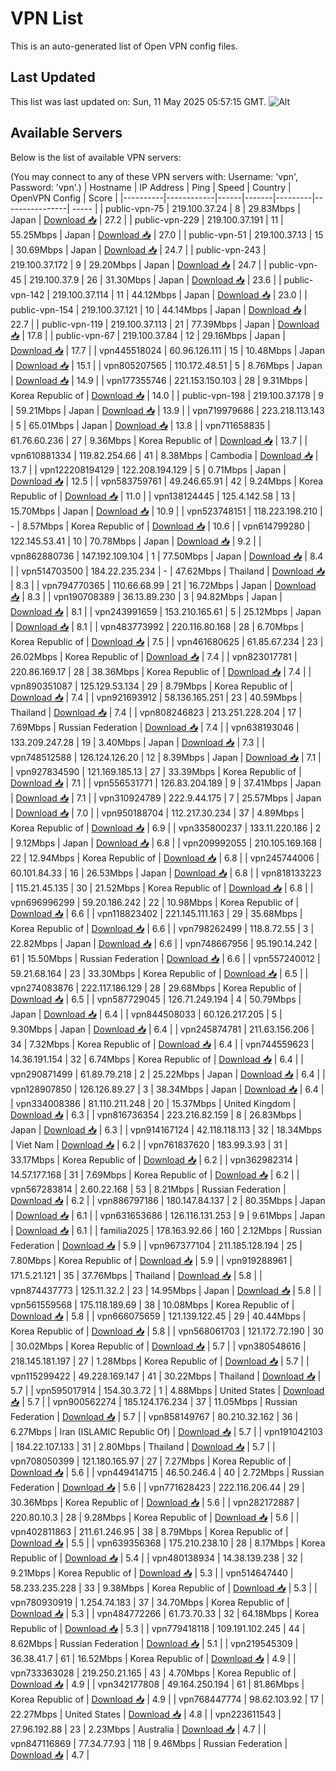 # VPN List

This is an auto-generated list of Open VPN config files.

## Last Updated

This list was last updated on: Sun, 11 May 2025 05:57:15 GMT.
![Alt](https://repobeats.axiom.co/api/embed/186b98318ef1479477931607c1ad7d823f12451f.svg "Repobeats analytics image")

## Available Servers

Below is the list of available VPN servers:

(You may connect to any of these VPN servers with: Username: 'vpn', Password: 'vpn'.)
| Hostname | IP Address | Ping | Speed | Country | OpenVPN Config | Score |
|----------|------------|------|-------|---------|----------------| ----- |
| public-vpn-75 | 219.100.37.24 | 8 | 29.83Mbps | Japan | [Download 📥](./configs/server_0_JP.ovpn) | 27.2 |
| public-vpn-229 | 219.100.37.191 | 11 | 55.25Mbps | Japan | [Download 📥](./configs/server_1_JP.ovpn) | 27.0 |
| public-vpn-51 | 219.100.37.13 | 15 | 30.69Mbps | Japan | [Download 📥](./configs/server_2_JP.ovpn) | 24.7 |
| public-vpn-243 | 219.100.37.172 | 9 | 29.20Mbps | Japan | [Download 📥](./configs/server_3_JP.ovpn) | 24.7 |
| public-vpn-45 | 219.100.37.9 | 26 | 31.30Mbps | Japan | [Download 📥](./configs/server_4_JP.ovpn) | 23.6 |
| public-vpn-142 | 219.100.37.114 | 11 | 44.12Mbps | Japan | [Download 📥](./configs/server_5_JP.ovpn) | 23.0 |
| public-vpn-154 | 219.100.37.121 | 10 | 44.14Mbps | Japan | [Download 📥](./configs/server_6_JP.ovpn) | 22.7 |
| public-vpn-119 | 219.100.37.113 | 21 | 77.39Mbps | Japan | [Download 📥](./configs/server_7_JP.ovpn) | 17.8 |
| public-vpn-67 | 219.100.37.84 | 12 | 29.16Mbps | Japan | [Download 📥](./configs/server_8_JP.ovpn) | 17.7 |
| vpn445518024 | 60.96.126.111 | 15 | 10.48Mbps | Japan | [Download 📥](./configs/server_9_JP.ovpn) | 15.1 |
| vpn805207565 | 110.172.48.51 | 5 | 8.76Mbps | Japan | [Download 📥](./configs/server_10_JP.ovpn) | 14.9 |
| vpn177355746 | 221.153.150.103 | 28 | 9.31Mbps | Korea Republic of | [Download 📥](./configs/server_11_KR.ovpn) | 14.0 |
| public-vpn-198 | 219.100.37.178 | 9 | 59.21Mbps | Japan | [Download 📥](./configs/server_12_JP.ovpn) | 13.9 |
| vpn719979686 | 223.218.113.143 | 5 | 65.01Mbps | Japan | [Download 📥](./configs/server_13_JP.ovpn) | 13.8 |
| vpn711658835 | 61.76.60.236 | 27 | 9.36Mbps | Korea Republic of | [Download 📥](./configs/server_14_KR.ovpn) | 13.7 |
| vpn610881334 | 119.82.254.66 | 41 | 8.38Mbps | Cambodia | [Download 📥](./configs/server_15_KH.ovpn) | 13.7 |
| vpn122208194129 | 122.208.194.129 | 5 | 0.71Mbps | Japan | [Download 📥](./configs/server_16_JP.ovpn) | 12.5 |
| vpn583759761 | 49.246.65.91 | 42 | 9.24Mbps | Korea Republic of | [Download 📥](./configs/server_17_KR.ovpn) | 11.0 |
| vpn138124445 | 125.4.142.58 | 13 | 15.70Mbps | Japan | [Download 📥](./configs/server_18_JP.ovpn) | 10.9 |
| vpn523748151 | 118.223.198.210 | - | 8.57Mbps | Korea Republic of | [Download 📥](./configs/server_19_KR.ovpn) | 10.6 |
| vpn614799280 | 122.145.53.41 | 10 | 70.78Mbps | Japan | [Download 📥](./configs/server_20_JP.ovpn) | 9.2 |
| vpn862880736 | 147.192.109.104 | 1 | 77.50Mbps | Japan | [Download 📥](./configs/server_21_JP.ovpn) | 8.4 |
| vpn514703500 | 184.22.235.234 | - | 47.62Mbps | Thailand | [Download 📥](./configs/server_22_TH.ovpn) | 8.3 |
| vpn794770365 | 110.66.68.99 | 21 | 16.72Mbps | Japan | [Download 📥](./configs/server_23_JP.ovpn) | 8.3 |
| vpn190708389 | 36.13.89.230 | 3 | 94.82Mbps | Japan | [Download 📥](./configs/server_24_JP.ovpn) | 8.1 |
| vpn243991659 | 153.210.165.61 | 5 | 25.12Mbps | Japan | [Download 📥](./configs/server_25_JP.ovpn) | 8.1 |
| vpn483773992 | 220.116.80.168 | 28 | 6.70Mbps | Korea Republic of | [Download 📥](./configs/server_26_KR.ovpn) | 7.5 |
| vpn461680625 | 61.85.67.234 | 23 | 26.02Mbps | Korea Republic of | [Download 📥](./configs/server_27_KR.ovpn) | 7.4 |
| vpn823017781 | 220.86.169.17 | 28 | 38.36Mbps | Korea Republic of | [Download 📥](./configs/server_28_KR.ovpn) | 7.4 |
| vpn890351087 | 125.129.53.134 | 29 | 8.79Mbps | Korea Republic of | [Download 📥](./configs/server_29_KR.ovpn) | 7.4 |
| vpn921693912 | 58.136.165.251 | 23 | 40.59Mbps | Thailand | [Download 📥](./configs/server_30_TH.ovpn) | 7.4 |
| vpn808246823 | 213.251.228.204 | 17 | 7.69Mbps | Russian Federation | [Download 📥](./configs/server_31_RU.ovpn) | 7.4 |
| vpn638193046 | 133.209.247.28 | 19 | 3.40Mbps | Japan | [Download 📥](./configs/server_32_JP.ovpn) | 7.3 |
| vpn748512588 | 126.124.126.20 | 12 | 8.39Mbps | Japan | [Download 📥](./configs/server_33_JP.ovpn) | 7.1 |
| vpn927834590 | 121.169.185.13 | 27 | 33.39Mbps | Korea Republic of | [Download 📥](./configs/server_34_KR.ovpn) | 7.1 |
| vpn556531771 | 126.83.204.189 | 9 | 37.41Mbps | Japan | [Download 📥](./configs/server_35_JP.ovpn) | 7.1 |
| vpn310924789 | 222.9.44.175 | 7 | 25.57Mbps | Japan | [Download 📥](./configs/server_36_JP.ovpn) | 7.0 |
| vpn950188704 | 112.217.30.234 | 37 | 4.89Mbps | Korea Republic of | [Download 📥](./configs/server_37_KR.ovpn) | 6.9 |
| vpn335800237 | 133.11.220.186 | 2 | 9.12Mbps | Japan | [Download 📥](./configs/server_38_JP.ovpn) | 6.8 |
| vpn209992055 | 210.105.169.168 | 22 | 12.94Mbps | Korea Republic of | [Download 📥](./configs/server_39_KR.ovpn) | 6.8 |
| vpn245744006 | 60.101.84.33 | 16 | 26.53Mbps | Japan | [Download 📥](./configs/server_40_JP.ovpn) | 6.8 |
| vpn818133223 | 115.21.45.135 | 30 | 21.52Mbps | Korea Republic of | [Download 📥](./configs/server_41_KR.ovpn) | 6.8 |
| vpn696996299 | 59.20.186.242 | 22 | 10.98Mbps | Korea Republic of | [Download 📥](./configs/server_42_KR.ovpn) | 6.6 |
| vpn118823402 | 221.145.111.163 | 29 | 35.68Mbps | Korea Republic of | [Download 📥](./configs/server_43_KR.ovpn) | 6.6 |
| vpn798262499 | 118.8.72.55 | 3 | 22.82Mbps | Japan | [Download 📥](./configs/server_44_JP.ovpn) | 6.6 |
| vpn748667956 | 95.190.14.242 | 61 | 15.50Mbps | Russian Federation | [Download 📥](./configs/server_45_RU.ovpn) | 6.6 |
| vpn557240012 | 59.21.68.164 | 23 | 33.30Mbps | Korea Republic of | [Download 📥](./configs/server_46_KR.ovpn) | 6.5 |
| vpn274083876 | 222.117.186.129 | 28 | 29.68Mbps | Korea Republic of | [Download 📥](./configs/server_47_KR.ovpn) | 6.5 |
| vpn587729045 | 126.71.249.194 | 4 | 50.79Mbps | Japan | [Download 📥](./configs/server_48_JP.ovpn) | 6.4 |
| vpn844508033 | 60.126.217.205 | 5 | 9.30Mbps | Japan | [Download 📥](./configs/server_49_JP.ovpn) | 6.4 |
| vpn245874781 | 211.63.156.206 | 34 | 7.32Mbps | Korea Republic of | [Download 📥](./configs/server_50_KR.ovpn) | 6.4 |
| vpn744559623 | 14.36.191.154 | 32 | 6.74Mbps | Korea Republic of | [Download 📥](./configs/server_51_KR.ovpn) | 6.4 |
| vpn290871499 | 61.89.79.218 | 2 | 25.22Mbps | Japan | [Download 📥](./configs/server_52_JP.ovpn) | 6.4 |
| vpn128907850 | 126.126.89.27 | 3 | 38.34Mbps | Japan | [Download 📥](./configs/server_53_JP.ovpn) | 6.4 |
| vpn334008386 | 81.110.211.248 | 20 | 15.37Mbps | United Kingdom | [Download 📥](./configs/server_54_GB.ovpn) | 6.3 |
| vpn816736354 | 223.216.82.159 | 8 | 26.83Mbps | Japan | [Download 📥](./configs/server_55_JP.ovpn) | 6.3 |
| vpn914167124 | 42.118.118.113 | 32 | 18.34Mbps | Viet Nam | [Download 📥](./configs/server_56_VN.ovpn) | 6.2 |
| vpn761837620 | 183.99.3.93 | 31 | 33.17Mbps | Korea Republic of | [Download 📥](./configs/server_57_KR.ovpn) | 6.2 |
| vpn362982314 | 14.57.177.168 | 31 | 7.69Mbps | Korea Republic of | [Download 📥](./configs/server_58_KR.ovpn) | 6.2 |
| vpn567283814 | 2.60.22.168 | 53 | 8.21Mbps | Russian Federation | [Download 📥](./configs/server_59_RU.ovpn) | 6.2 |
| vpn886797186 | 180.147.84.137 | 2 | 80.35Mbps | Japan | [Download 📥](./configs/server_60_JP.ovpn) | 6.1 |
| vpn631653686 | 126.116.131.253 | 9 | 9.61Mbps | Japan | [Download 📥](./configs/server_61_JP.ovpn) | 6.1 |
| familia2025 | 178.163.92.66 | 160 | 2.12Mbps | Russian Federation | [Download 📥](./configs/server_62_RU.ovpn) | 5.9 |
| vpn967377104 | 211.185.128.194 | 25 | 7.80Mbps | Korea Republic of | [Download 📥](./configs/server_63_KR.ovpn) | 5.9 |
| vpn919288961 | 171.5.21.121 | 35 | 37.76Mbps | Thailand | [Download 📥](./configs/server_64_TH.ovpn) | 5.8 |
| vpn874437773 | 125.11.32.2 | 23 | 14.95Mbps | Japan | [Download 📥](./configs/server_65_JP.ovpn) | 5.8 |
| vpn561559568 | 175.118.189.69 | 38 | 10.08Mbps | Korea Republic of | [Download 📥](./configs/server_66_KR.ovpn) | 5.8 |
| vpn666075659 | 121.139.122.45 | 29 | 40.44Mbps | Korea Republic of | [Download 📥](./configs/server_67_KR.ovpn) | 5.8 |
| vpn568061703 | 121.172.72.190 | 30 | 30.02Mbps | Korea Republic of | [Download 📥](./configs/server_68_KR.ovpn) | 5.7 |
| vpn380548616 | 218.145.181.197 | 27 | 1.28Mbps | Korea Republic of | [Download 📥](./configs/server_69_KR.ovpn) | 5.7 |
| vpn115299422 | 49.228.169.147 | 41 | 30.22Mbps | Thailand | [Download 📥](./configs/server_70_TH.ovpn) | 5.7 |
| vpn595017914 | 154.30.3.72 | 1 | 4.88Mbps | United States | [Download 📥](./configs/server_71_US.ovpn) | 5.7 |
| vpn900562274 | 185.124.176.234 | 37 | 11.05Mbps | Russian Federation | [Download 📥](./configs/server_72_RU.ovpn) | 5.7 |
| vpn858149767 | 80.210.32.162 | 36 | 6.27Mbps | Iran (ISLAMIC Republic Of) | [Download 📥](./configs/server_73_IR.ovpn) | 5.7 |
| vpn191042103 | 184.22.107.133 | 31 | 2.80Mbps | Thailand | [Download 📥](./configs/server_74_TH.ovpn) | 5.7 |
| vpn708050399 | 121.180.165.97 | 27 | 7.27Mbps | Korea Republic of | [Download 📥](./configs/server_75_KR.ovpn) | 5.6 |
| vpn449414715 | 46.50.246.4 | 40 | 2.72Mbps | Russian Federation | [Download 📥](./configs/server_76_RU.ovpn) | 5.6 |
| vpn771628423 | 222.116.206.44 | 29 | 30.36Mbps | Korea Republic of | [Download 📥](./configs/server_77_KR.ovpn) | 5.6 |
| vpn282172887 | 220.80.10.3 | 28 | 9.28Mbps | Korea Republic of | [Download 📥](./configs/server_78_KR.ovpn) | 5.6 |
| vpn402811863 | 211.61.246.95 | 38 | 8.79Mbps | Korea Republic of | [Download 📥](./configs/server_79_KR.ovpn) | 5.5 |
| vpn639356368 | 175.210.238.10 | 28 | 8.17Mbps | Korea Republic of | [Download 📥](./configs/server_80_KR.ovpn) | 5.4 |
| vpn480138934 | 14.38.139.238 | 32 | 9.21Mbps | Korea Republic of | [Download 📥](./configs/server_81_KR.ovpn) | 5.3 |
| vpn514647440 | 58.233.235.228 | 33 | 9.38Mbps | Korea Republic of | [Download 📥](./configs/server_82_KR.ovpn) | 5.3 |
| vpn780930919 | 1.254.74.183 | 37 | 34.70Mbps | Korea Republic of | [Download 📥](./configs/server_83_KR.ovpn) | 5.3 |
| vpn484772266 | 61.73.70.33 | 32 | 64.18Mbps | Korea Republic of | [Download 📥](./configs/server_84_KR.ovpn) | 5.3 |
| vpn779418118 | 109.191.102.245 | 44 | 8.62Mbps | Russian Federation | [Download 📥](./configs/server_85_RU.ovpn) | 5.1 |
| vpn219545309 | 36.38.41.7 | 61 | 16.52Mbps | Korea Republic of | [Download 📥](./configs/server_86_KR.ovpn) | 4.9 |
| vpn733363028 | 219.250.21.165 | 43 | 4.70Mbps | Korea Republic of | [Download 📥](./configs/server_87_KR.ovpn) | 4.9 |
| vpn342177808 | 49.164.250.194 | 61 | 81.86Mbps | Korea Republic of | [Download 📥](./configs/server_88_KR.ovpn) | 4.9 |
| vpn768447774 | 98.62.103.92 | 17 | 22.27Mbps | United States | [Download 📥](./configs/server_89_US.ovpn) | 4.8 |
| vpn223611543 | 27.96.192.88 | 23 | 2.23Mbps | Australia | [Download 📥](./configs/server_90_AU.ovpn) | 4.7 |
| vpn847116869 | 77.34.77.93 | 118 | 9.46Mbps | Russian Federation | [Download 📥](./configs/server_91_RU.ovpn) | 4.7 |
